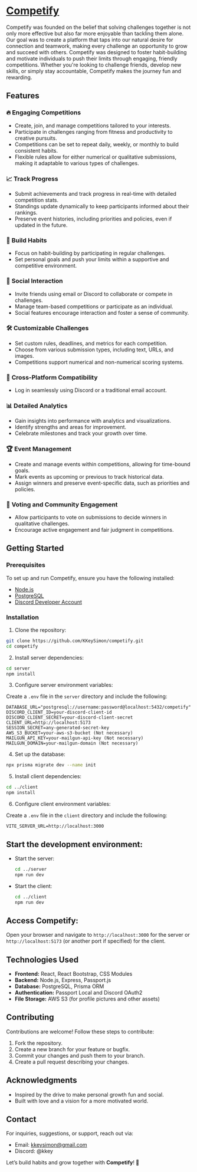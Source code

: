 # **[Competify](https://competify.vercel.app)**

Competify was founded on the belief that solving challenges together is not only more effective but also far more enjoyable than tackling them alone. Our goal was to create a platform that taps into our natural desire for connection and teamwork, making every challenge an opportunity to grow and succeed with others. Competify was designed to foster habit-building and motivate individuals to push their limits through engaging, friendly competitions. Whether you're looking to challenge friends, develop new skills, or simply stay accountable, Competify makes the journey fun and rewarding.

## **Features**

### 🔥 **Engaging Competitions**

- Create, join, and manage competitions tailored to your interests.
- Participate in challenges ranging from fitness and productivity to creative pursuits.
- Competitions can be set to repeat daily, weekly, or monthly to build consistent habits.
- Flexible rules allow for either numerical or qualitative submissions, making it adaptable to various types of challenges.

### 📈 **Track Progress**

- Submit achievements and track progress in real-time with detailed competition stats.
- Standings update dynamically to keep participants informed about their rankings.
- Preserve event histories, including priorities and policies, even if updated in the future.

### 🎯 **Build Habits**

- Focus on habit-building by participating in regular challenges.
- Set personal goals and push your limits within a supportive and competitive environment.

### 🤝 **Social Interaction**

- Invite friends using email or Discord to collaborate or compete in challenges.
- Manage team-based competitions or participate as an individual.
- Social features encourage interaction and foster a sense of community.

### 🛠️ **Customizable Challenges**

- Set custom rules, deadlines, and metrics for each competition.
- Choose from various submission types, including text, URLs, and images.
- Competitions support numerical and non-numerical scoring systems.

### 🌟 **Cross-Platform Compatibility**

- Log in seamlessly using Discord or a traditional email account.

### 📊 **Detailed Analytics**

- Gain insights into performance with analytics and visualizations.
- Identify strengths and areas for improvement.
- Celebrate milestones and track your growth over time.

### 🏆 **Event Management**

- Create and manage events within competitions, allowing for time-bound goals.
- Mark events as upcoming or previous to track historical data.
- Assign winners and preserve event-specific data, such as priorities and policies.

### 🎉 **Voting and Community Engagement**

- Allow participants to vote on submissions to decide winners in qualitative challenges.
- Encourage active engagement and fair judgment in competitions.

## **Getting Started**

### **Prerequisites**

To set up and run Competify, ensure you have the following installed:

- [Node.js](https://nodejs.org/)
- [PostgreSQL](https://www.theodinproject.com/lessons/nodejs-installing-postgresql)
- [Discord Developer Account](https://discord.com/developers/applications)

### **Installation**

1. Clone the repository:

```bash
git clone https://github.com/KKeySimon/competify.git
cd competify
```

2. Install server dependencies:

```bash
cd server
npm install
```

3. Configure server environment variables:

Create a `.env` file in the `server` directory and include the following:

```env
DATABASE_URL="postgresql://username:password@localhost:5432/competify"
DISCORD_CLIENT_ID=your-discord-client-id
DISCORD_CLIENT_SECRET=your-discord-client-secret
CLIENT_URL=http://localhost:5173
SESSION_SECRET=any-generated-secret-key
AWS_S3_BUCKET=your-aws-s3-bucket (Not necessary)
MAILGUN_API_KEY=your-mailgun-api-key (Not necessary)
MAILGUN_DOMAIN=your-mailgun-domain (Not necessary)
```

4. Set up the database:

```bash
npx prisma migrate dev --name init
```

5. Install client dependencies:

```bash
cd ../client
npm install
```

6. Configure client environment variables:

Create a `.env` file in the `client` directory and include the following:

```env
VITE_SERVER_URL=http://localhost:3000
```

## Start the development environment:

- Start the server:

  ```bash
  cd ../server
  npm run dev
  ```

- Start the client:
  ```bash
  cd ../client
  npm run dev
  ```

## Access Competify:

Open your browser and navigate to `http://localhost:3000` for the server or `http://localhost:5173` (or another port if specified) for the client.

## **Technologies Used**

- **Frontend:** React, React Bootstrap, CSS Modules
- **Backend:** Node.js, Express, Passport.js
- **Database:** PostgreSQL, Prisma ORM
- **Authentication:** Passport Local and Discord OAuth2
- **File Storage:** AWS S3 (for profile pictures and other assets)

## **Contributing**

Contributions are welcome! Follow these steps to contribute:

1. Fork the repository.
2. Create a new branch for your feature or bugfix.
3. Commit your changes and push them to your branch.
4. Create a pull request describing your changes.

## **Acknowledgments**

- Inspired by the drive to make personal growth fun and social.
- Built with love and a vision for a more motivated world.

## **Contact**

For inquiries, suggestions, or support, reach out via:

- Email: kkeysimon@gmail.com
- Discord: @kkey

Let’s build habits and grow together with **Competify**! 🚀
